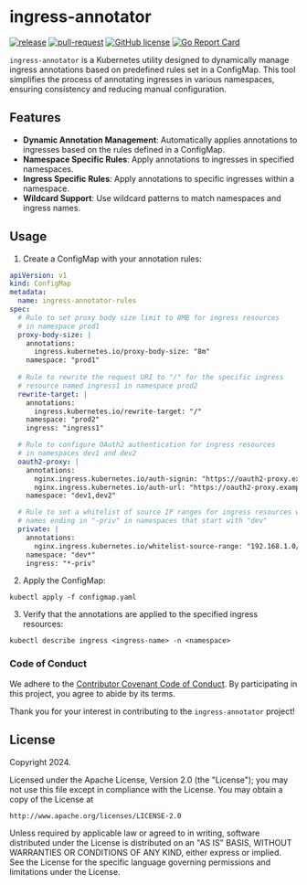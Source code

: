 # ingress-annotator

[![release](https://github.com/kuoss/ingress-annotator/actions/workflows/release.yml/badge.svg)](https://github.com/kuoss/ingress-annotator/actions/workflows/release.yml)
[![pull-request](https://github.com/kuoss/ingress-annotator/actions/workflows/pull-request.yml/badge.svg)](https://github.com/kuoss/ingress-annotator/actions/workflows/pull-request.yml)
[![GitHub license](https://img.shields.io/github/license/kuoss/ingress-annotator.svg)](https://github.com/kuoss/ingress-annotator/blob/main/LICENSE)
[![Go Report Card](https://goreportcard.com/badge/github.com/kuoss/ingress-annotator)](https://goreportcard.com/report/github.com/kuoss/ingress-annotator)

`ingress-annotator` is a Kubernetes utility designed to dynamically manage ingress annotations based on predefined rules set in a ConfigMap. This tool simplifies the process of annotating ingresses in various namespaces, ensuring consistency and reducing manual configuration.

## Features

- **Dynamic Annotation Management**: Automatically applies annotations to ingresses based on the rules defined in a ConfigMap.
- **Namespace Specific Rules**: Apply annotations to ingresses in specified namespaces.
- **Ingress Specific Rules**: Apply annotations to specific ingresses within a namespace.
- **Wildcard Support**: Use wildcard patterns to match namespaces and ingress names.

## Usage
1. Create a ConfigMap with your annotation rules:

```yaml
apiVersion: v1
kind: ConfigMap
metadata:
  name: ingress-annotator-rules
spec:
  # Rule to set proxy body size limit to 8MB for ingress resources 
  # in namespace prod1
  proxy-body-size: |
    annotations:
      ingress.kubernetes.io/proxy-body-size: "8m"
    namespace: "prod1"
    
  # Rule to rewrite the request URI to "/" for the specific ingress 
  # resource named ingress1 in namespace prod2
  rewrite-target: |
    annotations:
      ingress.kubernetes.io/rewrite-target: "/"
    namespace: "prod2"
    ingress: "ingress1"

  # Rule to configure OAuth2 authentication for ingress resources 
  # in namespaces dev1 and dev2
  oauth2-proxy: |
    annotations:
      nginx.ingress.kubernetes.io/auth-signin: "https://oauth2-proxy.example.com/oauth2/start?rd=https://$host$request_uri"
      nginx.ingress.kubernetes.io/auth-url: "https://oauth2-proxy.example.com//oauth2/auth"
    namespace: "dev1,dev2"

  # Rule to set a whitelist of source IP ranges for ingress resources with 
  # names ending in "-priv" in namespaces that start with "dev"
  private: |
    annotations:
      nginx.ingress.kubernetes.io/whitelist-source-range: "192.168.1.0/24,10.0.0.0/16"
    namespace: "dev*"
    ingress: "*-priv"
```
2. Apply the ConfigMap:
```
kubectl apply -f configmap.yaml
```

3. Verify that the annotations are applied to the specified ingress resources:
```
kubectl describe ingress <ingress-name> -n <namespace>
```

### Code of Conduct

We adhere to the [Contributor Covenant Code of Conduct](https://www.contributor-covenant.org/version/2/0/code_of_conduct/). By participating in this project, you agree to abide by its terms.

Thank you for your interest in contributing to the `ingress-annotator` project!

## License

Copyright 2024.

Licensed under the Apache License, Version 2.0 (the "License");
you may not use this file except in compliance with the License.
You may obtain a copy of the License at

    http://www.apache.org/licenses/LICENSE-2.0

Unless required by applicable law or agreed to in writing, software
distributed under the License is distributed on an "AS IS" BASIS,
WITHOUT WARRANTIES OR CONDITIONS OF ANY KIND, either express or implied.
See the License for the specific language governing permissions and
limitations under the License.
